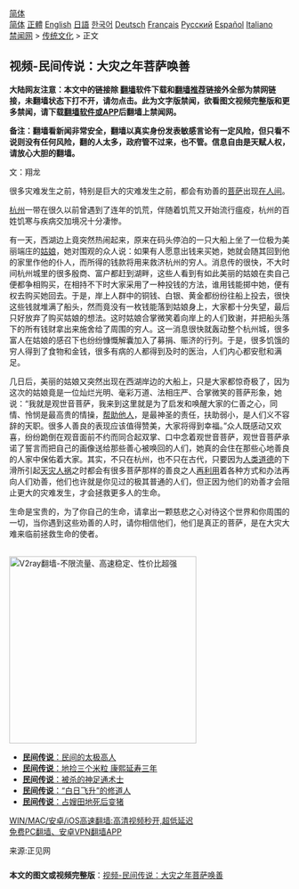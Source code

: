  <!-- 面包屑导航 --> <div class="breadcrumb"><!-- GTranslate: https://gtranslate.io/ -->  <div class="switcher notranslate">  <div class="selected">  <a href="#" onclick="return false;"> 简体</a>  </div>  <div class="option">  <a href="https://www.bannedbook.org" onclick="doGTranslate('zh-CN|zh-CN');jQuery('div.switcher div.selected a').html(jQuery(this).html());return false;" title="简体中文" class="nturl selected"> 简体</a>  <a href="https://www.bannedbook.org/zh-tw/" onclick="doGTranslate('zh-CN|zh-TW');jQuery('div.switcher div.selected a').html(jQuery(this).html());return false;" title="繁體中文" class="nturl"> 正體</a>  <a href="https://www.bannedbook.org/en/" onclick="doGTranslate('zh-CN|en');jQuery('div.switcher div.selected a').html(jQuery(this).html());return false;" title="English" class="nturl"> English</a>  <a href="https://www.bannedbook.org/ja/" onclick="doGTranslate('zh-CN|ja');jQuery('div.switcher div.selected a').html(jQuery(this).html());return false;" title="日本語" class="nturl"> 日語</a>  <a href="https://www.bannedbook.org/ko/" onclick="doGTranslate('zh-CN|ko');jQuery('div.switcher div.selected a').html(jQuery(this).html());return false;" title="한국어" class="nturl"> 한국어</a>  <a href="https://www.bannedbook.org/de/" onclick="doGTranslate('zh-CN|de');jQuery('div.switcher div.selected a').html(jQuery(this).html());return false;" title="Deutsch" class="nturl"> Deutsch</a>  <a href="https://www.bannedbook.org/fr/" onclick="doGTranslate('zh-CN|fr');jQuery('div.switcher div.selected a').html(jQuery(this).html());return false;" title="Français" class="nturl"> Français</a>  <a href="https://www.bannedbook.org/ru/" onclick="doGTranslate('zh-CN|ru');jQuery('div.switcher div.selected a').html(jQuery(this).html());return false;" title="Русский" class="nturl"> Русский</a>  <a href="https://www.bannedbook.org/es/" onclick="doGTranslate('zh-CN|es');jQuery('div.switcher div.selected a').html(jQuery(this).html());return false;" title="Español" class="nturl"> Español</a>  <a href="https://www.bannedbook.org/it/" onclick="doGTranslate('zh-CN|it');jQuery('div.switcher div.selected a').html(jQuery(this).html());return false;" title="Italiano" class="nturl"> Italiano</a>  </div>  </div>      <div class='breadcrumb-sub'><!-- Breadcrumb NavXT 6.3.0 --> <a href="https://www.bannedbook.org/" class="home">禁闻网</a> &gt; <a href="https://www.bannedbook.org/bnews/tculture/" class="category">传统文化</a> &gt; 正文</div></div><h2>视频-民间传说：大灾之年菩萨唤善</h2> <p class="notice"><b>大陆网友注意：本文中的链接除 <a href="https://github.com/bannedbook/fanqiang" >翻墙</a>软件下载和<a href="https://github.com/killgcd/justmysocks/blob/master/README.md">翻墙推荐</a>链接外全部为禁网链接，未翻墙状态下打不开，请勿点击。此为文字版禁闻，欲看图文视频完整版和更多禁闻，请下载<a href="https://github.com/bannedbook/fanqiang">翻墙软件或APP</a>后翻墙上禁闻网。</p><p>备注：翻墙看新闻非常安全，翻墙以真实身份发表敏感言论有一定风险，但只看不说则没有任何风险，翻的人太多，政府管不过来，也不管。信息自由是天赋人权，请放心大胆的翻墙。</b></p>  <div class="entry"> <p></p> <p>文：翔龙</p>  <p>很多灾难发生之前，特别是巨大的灾难发生之前，都会有劝善的<a href="https://www.bannedbook.org/bnews/tag/%e8%8f%a9%e8%90%a8/" class="st_tag internal_tag" rel="tag" title="标签 菩萨 下的日志">菩萨</a>出现<a href="https://www.bannedbook.org/bnews/tag/%e5%9c%a8%e4%ba%ba%e9%97%b4/" class="st_tag internal_tag" rel="tag" title="标签 在人间 下的日志">在人间</a>。</p> <p><a href="https://www.bannedbook.org/bnews/tag/%e6%9d%ad%e5%b7%9e/" class="st_tag internal_tag" rel="tag" title="标签 杭州 下的日志">杭州</a>一带在很久以前曾遇到了连年的饥荒，伴随着饥荒又开始流行瘟疫，杭州的百姓饥寒与疾病交加境况十分凄惨。</p>  <p>有一天，西湖边上竟突然热闹起来，原来在码头停泊的一只大船上坐了一位极为美丽端庄的<a href="https://www.bannedbook.org/bnews/tag/%e5%a7%91%e5%a8%98/" class="st_tag internal_tag" rel="tag" title="标签 姑娘 下的日志">姑娘</a>，她对围观的众人说：如果有人愿意出钱来买她，她就会随其回到他的家里作他的仆人，而所得的钱款将用来救济杭州的穷人。消息传的很快，不大时间杭州城里的很多殷商、富户都赶到湖畔，这些人看到有如此美丽的姑娘在卖自己便都争相购买，在相持不下时大家采用了一种投钱的方法，谁用钱能掷中她，便有权去购买她回去。于是，岸上人群中的铜钱、白银、黄金都纷纷往船上投去，很快这些钱就堆满了船头，然而竟没有一枚钱能落到姑娘身上，大家都十分失望，最后只好放弃了购买姑娘的想法。这时姑娘合掌微笑着向岸上的人们致谢，并把船头落下的所有钱财拿出来施舍给了周围的穷人。这一消息很快就轰动整个杭州城，很多富人在姑娘的感召下也纷纷慷慨解囊加入了募捐、赈济的行列。于是，很多饥饿的穷人得到了食物和金钱，很多有病的人都得到及时的医治，人们内心都安慰和满足。</p> <p>几日后，美丽的姑娘又突然出现在西湖岸边的大船上，只是大家都惊奇极了，因为这次的姑娘竟是一位灿烂光明、毫彩万道、法相庄严、合掌微笑的菩萨形象，她说：“我就是观世音菩萨，我来到这里就是为了启发和唤醒大家的仁善之心，同情、怜悯是最高贵的情操，<a href="https://www.bannedbook.org/bnews/tag/%E5%B8%AE%E5%8A%A9%E4%BB%96%E4%BA%BA/" class="st_tag internal_tag" rel="tag" title="标签 帮助他人 下的日志">帮助他人</a>，是最神圣的责任，扶助弱小，是人们义不容辞的天职。很多人善良的表现应该值得赞美，大家将得到幸福。”众人既感动又欢喜，纷纷跪倒在观音面前不约而同合起双掌、口中念着观世音菩萨，观世音菩萨承诺了誓言而把自己的画像送给那些善心被唤回的人们，她真的会住在那些心地善良的人家中保佑着大家。其实，不只在杭州，也不只在古代，只要因为<a href="https://www.bannedbook.org/bnews/tag/%E4%BA%BA%E7%B1%BB%E9%81%93%E5%BE%B7/" class="st_tag internal_tag" rel="tag" title="标签 人类道德 下的日志">人类道德</a>的下滑所引起<a href="https://www.bannedbook.org/bnews/tag/%E5%A4%A9%E7%81%BE%E4%BA%BA%E7%A5%B8/" class="st_tag internal_tag" rel="tag" title="标签 天灾人祸 下的日志">天灾人祸</a>之时都会有很多菩萨那样的善良之人<a href="https://www.bannedbook.org/bnews/tag/%E5%86%8D%E5%88%A9%E7%94%A8/" class="st_tag internal_tag" rel="tag" title="标签 再利用 下的日志">再利用</a>着各种方式和办法再向人们劝善，他们也许就是你见过的极其普通的人们，但正因为他们的劝善才会阻止更大的灾难发生，才会拯救更多人的生命。</p>  <p>生命是宝贵的，为了你自己的生命，请拿出一颗慈悲之心对待这个世界和你周围的一切，当你遇到这些劝善的人时，请你相信他们，他们是真正的菩萨，是在大灾大难来临前拯救生命的使者。</p> <p><br/><a href="https://github.com/bannedbook/fanqiang/wiki/V2ray%E6%9C%BA%E5%9C%BA"><img src="https://raw.githubusercontent.com/bannedbook/fanqiang/master/v2ss/images/v2free.jpg" width="336" alt="V2ray翻墙-不限流量、高速稳定、性价比超强"></a><br/></p>  <ul class='op-related-articles' title='相关阅读'> <li><a href='https://www.bannedbook.org/bnews/comments/20210310/1501875.html' target='_blank'><b>民间传说</b>：民间的太极高人</a></li> <li><a href='https://www.bannedbook.org/bnews/tculture/20210227/1494405.html' target='_blank'><b>民间传说</b>：地捡三个米粒 康熙延寿三年</a></li> <li><a href='https://www.bannedbook.org/bnews/tculture/20210222/1491753.html' target='_blank'><b>民间传说</b>：被杀的神足通术士</a></li> <li><a href='https://www.bannedbook.org/bnews/tculture/20210219/1490147.html' target='_blank'><b>民间传说</b>：“白日飞升”的修道人</a></li> <li><a href='https://www.bannedbook.org/bnews/tculture/20201228/1456456.html' target='_blank'><b>民间传说</b>：占嫂田地死后变猪</a></li> </ul> <p class="texttj"> <a href="https://github.com/bannedbook/fanqiang/wiki/V2ray%E6%9C%BA%E5%9C%BA" target="_blank">WIN/MAC/安卓/iOS高速翻墙:高清视频秒开,超低延迟</a><br/> <a href="https://github.com/bannedbook/fanqiang/wiki/%E7%A6%81%E9%97%BB%E7%BD%91%E5%AE%89%E5%8D%93%E7%BF%BB%E5%A2%99%E6%96%B0%E9%97%BBAPP" target="_blank">免费PC翻墙、安卓VPN翻墙APP</a></p><p>来源:正见网</p><a name='sharetosocial'></a>  <div style="margin-bottom:5px;padding-bottom:5px;clear:both"> <div id="archive-pix-1" class="banner-ads"> <!-- AuctionX Display platform tag START --> <div id="26318x728x90x621x_ADSLOT2" clicktrack="%%CLICK_URL_ESC%%"></div> <!-- AuctionX Display platform tag END --> </div> <div id="archive-pix-2" class="banner-ads"> <!-- AuctionX Display platform tag START --> <div id="26315x300x250x621x_ADSLOT2" clicktrack="%%CLICK_URL_ESC%%"></div> <!-- AuctionX Display platform tag END --> </div> </div>  <div id="archive-pix-1" class="banner-ads"> <!-- AuctionX Display platform tag START --> <div id="26318x728x90x621x_ADSLOT3" clicktrack="%%CLICK_URL_ESC%%"></div> <!-- AuctionX Display platform tag END --> </div> <div><b>本文的图文或视频完整版</b>：<a href='https://www.bannedbook.org/bnews/comments/20210728/1595262.html'>视频-民间传说：大灾之年菩萨唤善</a></div>  </div><!--END ENTRY--> 